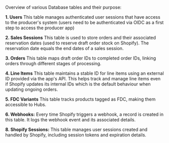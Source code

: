 Overview of various Database tables and their purpose:

**1. Users**
This table manages authenticated user sessions that have access to the producer's system (users need to be authenticated via OIDC as a first step to access the producer app)

**2. Sales Sessions**
This table is used to store orders and their associated reservation dates (used to reserve draft order stock on Shopify). The reservation date equals the end dates of a sales session.

**3. Orders**
This table maps draft order IDs to completed order IDs, linking orders through different stages of processing.

**4. Line Items**
This table maintains a stable ID for line items using an external ID provided via the app's API. This helps track and manage line items even if Shopify updates its internal IDs which is the default behaviour when updating ongoing orders.

**5. FDC Variants**
This table tracks products tagged as FDC, making them accessible to Hubs.

**6. Webhooks:**
Every time Shopify triggers a webhook, a record is created in this table. It logs the webhook event and its associated details.

**8. Shopify Sessions:**
This table manages user sessions created and handled by Shopify, including session tokens and expiration details.



